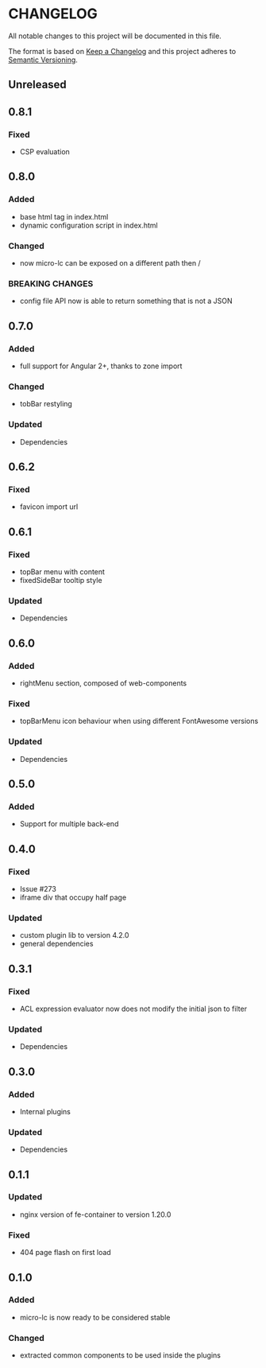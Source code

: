 # CHANGELOG

All notable changes to this project will be documented in this file.

The format is based on [Keep a Changelog](http://keepachangelog.com/en/1.0.0/)
and this project adheres to [Semantic Versioning](http://semver.org/spec/v2.0.0.html).

## Unreleased

## 0.8.1

### Fixed

- CSP evaluation

## 0.8.0

### Added

- base html tag in index.html
- dynamic configuration script in index.html

### Changed

- now micro-lc can be exposed on a different path then /

### BREAKING CHANGES

- config file API now is able to return something that is not a JSON


## 0.7.0

### Added

- full support for Angular 2+, thanks to zone import


### Changed

- tobBar restyling

### Updated

- Dependencies

## 0.6.2

### Fixed

- favicon import url

## 0.6.1

### Fixed

- topBar menu with content
- fixedSideBar tooltip style

### Updated

- Dependencies

## 0.6.0

### Added

- rightMenu section, composed of web-components

### Fixed

- topBarMenu icon behaviour when using different FontAwesome versions

### Updated

- Dependencies

## 0.5.0

### Added

- Support for multiple back-end

## 0.4.0

### Fixed

- Issue #273
- iframe div that occupy half page

### Updated

- custom plugin lib to version 4.2.0
- general dependencies

## 0.3.1

### Fixed

- ACL expression evaluator now does not modify the initial json to filter

### Updated

- Dependencies

## 0.3.0

### Added

- Internal plugins

### Updated

- Dependencies

## 0.1.1

### Updated

- nginx version of fe-container to version 1.20.0

### Fixed

- 404 page flash on first load

## 0.1.0

### Added

- micro-lc is now ready to be considered stable

### Changed

- extracted common components to be used inside the plugins
